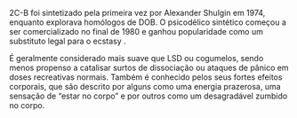 2C-B foi sintetizado pela primeira vez por Alexander Shulgin em 1974, enquanto explorava homólogos de DOB. O psicodélico sintético começou a ser comercializado no final de 1980 e ganhou popularidade como um substituto legal para o ecstasy .

É geralmente considerado mais suave que LSD ou cogumelos, sendo menos propenso a catalisar surtos de dissociação ou ataques de pânico em doses recreativas normais. Também é conhecido pelos seus fortes efeitos corporais, que são descrito por alguns como uma energia prazerosa, uma sensação de “estar no corpo” e por outros como um desagradável zumbido no corpo.